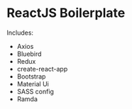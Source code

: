 # ReactJS Boilerplate

Includes:
  * Axios
  * Bluebird
  * Redux
  * create-react-app
  * Bootstrap
  * Material Ui
  * SASS config
  * Ramda
